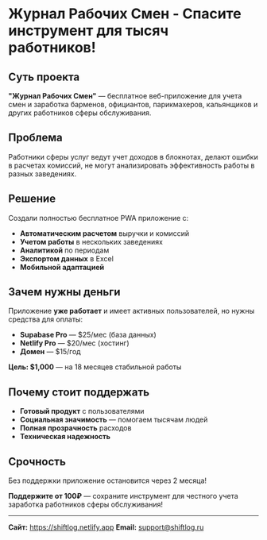 # Журнал Рабочих Смен - Спасите инструмент для тысяч работников!

## Суть проекта
**"Журнал Рабочих Смен"** — бесплатное веб-приложение для учета смен и заработка барменов, официантов, парикмахеров, кальянщиков и других работников сферы обслуживания.

## Проблема
Работники сферы услуг ведут учет доходов в блокнотах, делают ошибки в расчетах комиссий, не могут анализировать эффективность работы в разных заведениях.

## Решение
Создали полностью бесплатное PWA приложение с:
- **Автоматическим расчетом** выручки и комиссий
- **Учетом работы** в нескольких заведениях
- **Аналитикой** по периодам
- **Экспортом данных** в Excel
- **Мобильной адаптацией**

## Зачем нужны деньги
Приложение **уже работает** и имеет активных пользователей, но нужны средства для оплаты:
- **Supabase Pro** — $25/мес (база данных)
- **Netlify Pro** — $20/мес (хостинг)
- **Домен** — $15/год

**Цель: $1,000** — на 18 месяцев стабильной работы

## Почему стоит поддержать
- **Готовый продукт** с пользователями
- **Социальная значимость** — помогаем тысячам людей
- **Полная прозрачность** расходов
- **Техническая надежность**

## Срочность
Без поддержки приложение остановится через 2 месяца!

**Поддержите от 100₽** — сохраните инструмент для честного учета заработка работников сферы обслуживания!

---

**Сайт:** https://shiftlog.netlify.app
**Email:** support@shiftlog.ru 